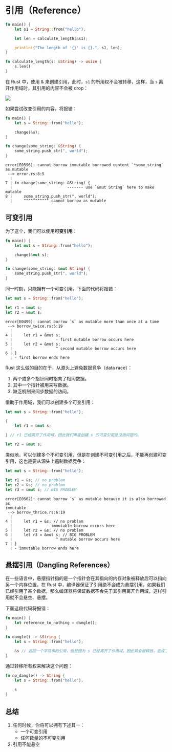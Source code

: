 # 引用（Reference）

```rust
fn main() {
    let s1 = String::from("hello");

    let len = calculate_length(&s1);

    println!("The length of '{}' is {}.", s1, len);
}

fn calculate_length(s: &String) -> usize {
    s.len()
}
```

在 Rust 中，使用 & 来创建引用，此时，`s1` 的所用权不会被转移，这样，当 `s` 离开作用域时，其引用的内容不会被 drop：

![](https://doc.rust-lang.org/book/second-edition/img/trpl04-05.svg)

如果尝试改变引用的内容，将报错：

```rust
fn main() {
    let s = String::from("hello");

    change(&s);
}

fn change(some_string: &String) {
    some_string.push_str(", world");
}
```

```
error[E0596]: cannot borrow immutable borrowed content `*some_string` as mutable
 --> error.rs:8:5
  |
7 | fn change(some_string: &String) {
  |                        ------- use `&mut String` here to make mutable
8 |     some_string.push_str(", world");
  |     ^^^^^^^^^^^ cannot borrow as mutable
```

## 可变引用

为了这个，我们可以使用**可变引用**：

```rust
fn main() {
    let mut s = String::from("hello");

    change(&mut s);
}

fn change(some_string: &mut String) {
    some_string.push_str(", world");
}
```

同一时刻，只能拥有一个可变引用，下面的代码将报错：

```rust
let mut s = String::from("hello");

let r1 = &mut s;
let r2 = &mut s;
```

```
error[E0499]: cannot borrow `s` as mutable more than once at a time
 --> borrow_twice.rs:5:19
  |
4 |     let r1 = &mut s;
  |                   - first mutable borrow occurs here
5 |     let r2 = &mut s;
  |                   ^ second mutable borrow occurs here
6 | }
  | - first borrow ends here
```

Rust 这么做的目的在于，从源头上避免数据竞争（data race）：

1. 两个或多个指针同时指向了相同数据。
2. 其中一个指针被用来写数据。
3. 缺乏机制来同步数据的访问。

借助于作用域，我们可以创建多个可变引用：

```rust
let mut s = String::from("hello");

{
    let r1 = &mut s;

} // r1 已经离开了作用域，因此我们再度创建 s 的可变引用是没用问题的。

let r2 = &mut s;
``` 

类似地，可以创建多个不可变引用，但是在创建不可变引用之后，不能再创建可变引用，这也是要从源头上遏制数据竞争：

```rust
let mut s = String::from("hello");

let r1 = &s; // no problem
let r2 = &s; // no problem
let r3 = &mut s; // BIG PROBLEM
```

```
error[E0502]: cannot borrow `s` as mutable because it is also borrowed as
immutable
 --> borrow_thrice.rs:6:19
  |
4 |     let r1 = &s; // no problem
  |               - immutable borrow occurs here
5 |     let r2 = &s; // no problem
6 |     let r3 = &mut s; // BIG PROBLEM
  |                   ^ mutable borrow occurs here
7 | }
  | - immutable borrow ends here
```

## 悬摆引用（Dangling References）

在一些语言中，悬摆指针指的是一个指针会在其指向的内存对象被释放后可以指向另一个内存位置。在 Rust 中，编译器保证了引用绝不会成为悬摆引用，如果我们已经引用了某个数据，那么编译器将保证数据不会先于其引用离开作用域，这样引用就不会悬空、悬摆。

下面这段代码将报错：

```rust
fn main() {
    let reference_to_nothing = dangle();
}

fn dangle() -> &String {
    let s = String::from("hello");

    &s // 返回一个字符串的引用，但是因为 s 已经离开了作用域，因此其会被释放，造成了引用悬空
}
```

通过转移所有权来解决这个问题：

```rust
fn no_dangle() -> String {
    let s = String::from("hello");

    s
}
```

## 总结

1. 任何时候，你将可以拥有下述其一：
    - 一个可变引用
    - 任何数量的不可变引用
2. 引用不能悬空
